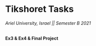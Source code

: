 # Tikshoret Tasks

###### Ariel University, Israel || Semester B 2021

#### Ex3 & Ex4 & Final Project
